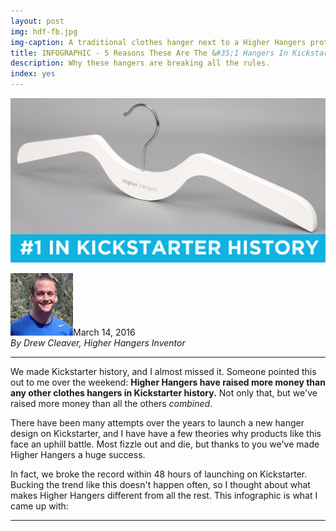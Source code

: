 ```yaml
---
layout: post
img: hdf-fb.jpg
img-caption: A traditional clothes hanger next to a Higher Hangers prototype. Space-saving features of Higher Hangers allow many closets to double (or more) in capacity and allow for enhanced functionality.
title: INFOGRAPHIC - 5 Reasons These Are The &#35;1 Hangers In Kickstarter History
description: Why these hangers are breaking all the rules.
index: yes
---
```


<img src="img/hdf-fb.jpg" class="img-responsive" alt="Higher Hangers Photo">

<img src="img/media_kit/drew_cleaver_headshot/drew_cleaver_headshot_03_100x100.jpg" class="img-responsive img-circle pull-right" alt="Drew Cleaver Headshot">March 14, 2016<br /><em>By Drew Cleaver, Higher Hangers Inventor</em><br />


---
<div class="fb-like" data-href="http://www.higherhangers.com/most-successful-hangers-in-kickstarter.html" data-layout="standard" data-action="like" data-show-faces="true" data-share="true"></div>

We made Kickstarter history, and I almost missed it. Someone pointed this out to me over the weekend: **Higher Hangers have raised more money than any other clothes hangers in Kickstarter history.** Not only that, but we've raised more money than all the others *combined*.


There have been many attempts over the years to launch a new hanger design on Kickstarter, and I have have a few theories why products like this face an uphill battle. Most fizzle out and die, but thanks to you we've made Higher Hangers a huge success. 

In fact, we broke the record within 48 hours of launching on Kickstarter. Bucking the trend like this doesn't happen often, so I thought about what makes Higher Hangers different from all the rest. This infographic is what I came up with:

<script id="infogram_0_higher_hangers_the_1_hangers_in_kickstarter_history" title="Higher Hangers, the #1 Hangers in Kickstarter History" src="//e.infogr.am/js/embed.js?RT2" type="text/javascript"></script>

---

<div class="fb-like" data-href="http://www.higherhangers.com/most-successful-hangers-in-kickstarter.html" data-layout="standard" data-action="like" data-show-faces="true" data-share="true"></div>

<div id="fb-root"></div>
<script>(function(d, s, id) {
  var js, fjs = d.getElementsByTagName(s)[0];
  if (d.getElementById(id)) return;
  js = d.createElement(s); js.id = id;
  js.src = "//connect.facebook.net/en_US/sdk.js#xfbml=1&version=v2.5&appId=194581360877232";
  fjs.parentNode.insertBefore(js, fjs);
}(document, 'script', 'facebook-jssdk'));</script>
